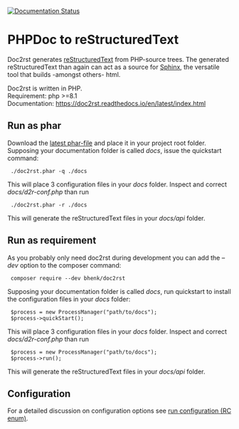 [![Documentation Status](https://readthedocs.org/projects/doc2rst/badge/?version=latest)](https://doc2rst.readthedocs.io/en/latest/?badge=latest)

# PHPDoc to reStructuredText

Doc2rst generates 
[reStructuredText](https://www.sphinx-doc.org/en/master/usage/restructuredtext/basics.html) 
from PHP-source trees. 
The generated reStructuredText than again can act as a source for 
[Sphinx](https://www.sphinx-doc.org/en/master/index.html), 
the versatile tool that builds -amongst others- html.

Doc2rst is written in PHP.\
Requirement: php >=8.1 \
Documentation: https://doc2rst.readthedocs.io/en/latest/index.html

## Run as phar

Download the [latest phar-file](https://github.com/bhenk/doc2rst/releases)
and place it in your project root folder. Supposing your documentation folder
is called _docs_, issue the quickstart command:
```
 ./doc2rst.phar -q ./docs
```
This will place 3 configuration files in your _docs_ folder. Inspect and
correct _docs/d2r-conf.php_ than run
```
 ./doc2rst.phar -r ./docs
```
This will generate the reStructuredText files in your _docs/api_ folder.

## Run as requirement

As you probably only need doc2rst during development you can add 
the _–dev_ option to the composer command:
```
 composer require --dev bhenk/doc2rst
```
Supposing your documentation folder is called _docs_, run quickstart to
install the configuration files in your _docs_ folder:
```
 $process = new ProcessManager("path/to/docs");  
 $process->quickStart();
```
This will place 3 configuration files in your _docs_ folder. Inspect and
correct _docs/d2r-conf.php_ than run
```
 $process = new ProcessManager("path/to/docs");  
 $process->run();
```
This will generate the reStructuredText files in your _docs/api_ folder.

## Configuration

For a detailed discussion on configuration options see 
[run configuration (RC enum)](https://doc2rst.readthedocs.io/en/latest/api/bhenk/doc2rst/globals/RC/RC.html#rc).
